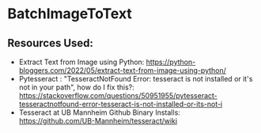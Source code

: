 # BatchImageToText


## Resources Used:
- Extract Text from Image using Python: https://python-bloggers.com/2022/05/extract-text-from-image-using-python/
- Pytesseract : "TesseractNotFound Error: tesseract is not installed or it's not in your path", how do I fix this?: https://stackoverflow.com/questions/50951955/pytesseract-tesseractnotfound-error-tesseract-is-not-installed-or-its-not-i
- Tesseract at UB Mannheim Github Binary Installs: https://github.com/UB-Mannheim/tesseract/wiki
